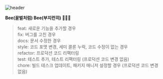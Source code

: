 
![header](https://capsule-render.vercel.app/api?type=Waving&text=🌻BeeBee🌻&animation=fadeIn&fontSize=50&descAlignX=10&color=0:FF985A,100:FFB347)


<b style="text-align=center">Bee(꿀벌처럼) Bee(부지런히) 🌻🐝🌻</b>


> feat: 새로운 기능을 추가할 경우 <br>
> fix: 버그를 고친 경우 <br>
> docs: 문서 수정한 경우 <br>
> style: 코드 포맷 변경, 세미 콜론 누락, 코드 수정이 없는 경우 <br>
> refactor: 프로덕션 코드 리팩터링 <br>
> test: 테스트 추가, 테스트 리팩터링 (프로덕션 코드 변경 없음) <br>
> chore: 빌드 테스크 업데이트, 패키지 매니저 설정할 경우 (프로덕션 코드 변경 없음) <br>
